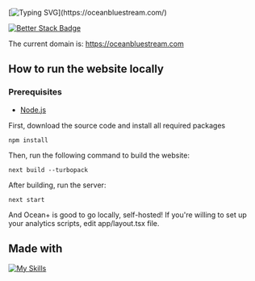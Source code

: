 [![Typing SVG](https://readme-typing-svg.demolab.com?font=Jetbrains+Mono&size=30&pause=1300&color=4FB4F7&width=1000&lines=Ocean+Plus;The+website+for+Vyond+%26+GoAnimate+Movies!;Watch+Vyond+%26+GoAnimate+Shorts+For+Free!;100%25+Free%2C+No+credit+card+needed.;Unlimited+watching+time+of+your+favorite+content!;The+website+code+is+Open+Sourced%2C+hosted+on+GitHub!)](https://oceanbluestream.com/)

[![Better Stack Badge](https://uptime.betterstack.com/status-badges/v3/monitor/1lozq.svg)](https://status.oceanbluestream.com/)

The current domain is: https://oceanbluestream.com

## How to run the website locally

### Prerequisites

- [Node.js](https://nodejs.org/en)

First, download the source code and install all required packages

```
npm install
```

Then, run the following command to build the website:

```
next build --turbopack
```

After building, run the server:

```
next start
```

And Ocean+ is good to go locally, self-hosted!
If you're willing to set up your analytics scripts, edit app/layout.tsx file.

## Made with

[![My Skills](https://skillicons.dev/icons?i=github,git,npm,typescript,react,next,tailwind,webstorm,pycharm,vercel,discord&perline=6)](https://vercel.com/)
